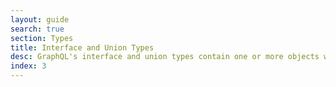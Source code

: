 ```yaml
---
layout: guide
search: true
section: Types
title: Interface and Union Types
desc: GraphQL's interface and union types contain one or more objects with something in common
index: 3
---
```

